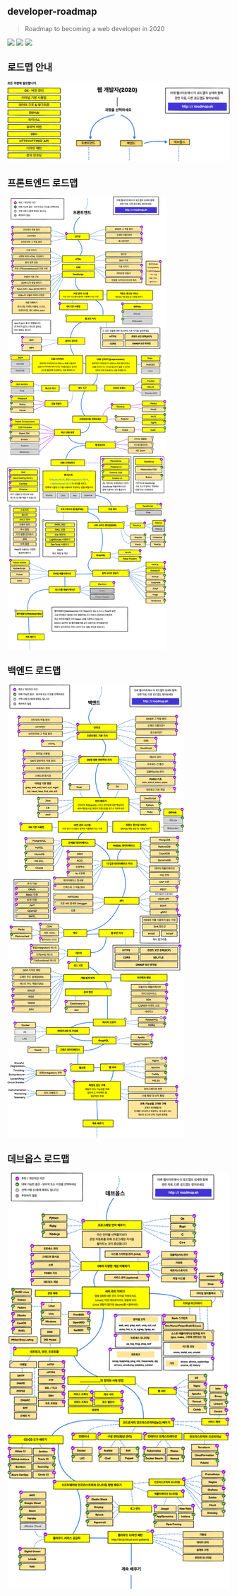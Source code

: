 ## developer-roadmap
> Roadmap to becoming a web developer in 2020

[![](https://img.shields.io/badge/-Roadmaps%20-0a0a0a.svg?style=flat&colorA=0a0a0a)](http://roadmap.sh)
[![](https://img.shields.io/badge/-Guides-0a0a0a.svg?style=flat&colorA=0a0a0a)](http://roadmap.sh/guides)
[![](https://img.shields.io/badge/%E2%9D%A4-YouTube%20Channel-0a0a0a.svg?style=flat&colorA=0a0a0a)](https://www.youtube.com/channel/UCA0H2KIWgWTwpTFjSxp0now?sub_confirmation=1)

## 로드맵 안내

![웹 개발자 로드맵 안내](./img/intro.png)

## 프론트엔드 로드맵

![프론트엔드 로드맵](./img/frontend.png)

## 백엔드 로드맵

![백엔드 로드맵](./img/backend.png)

## 데브옵스 로드맵

![데브옵스 로드맵](./img/devops.png)
